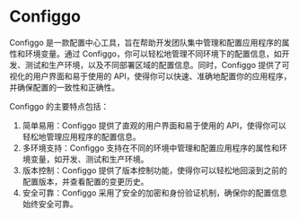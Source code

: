 # Configgo
Configgo 是一款配置中心工具，旨在帮助开发团队集中管理和配置应用程序的属性和环境变量。通过 Configgo，你可以轻松地管理不同环境下的配置信息，如开发、测试和生产环境，以及不同部署区域的配置信息。同时，Configgo 提供了可视化的用户界面和易于使用的 API，使得你可以快速、准确地配置你的应用程序，并确保配置的一致性和正确性。

Configgo 的主要特点包括：

1. 简单易用：Configgo 提供了直观的用户界面和易于使用的 API，使得你可以轻松地管理应用程序的配置信息。
2. 多环境支持：Configgo 支持在不同的环境中管理和配置应用程序的属性和环境变量，如开发、测试和生产环境。
3. 版本控制：Configgo 提供了版本控制功能，使得你可以轻松地回滚到之前的配置版本，并查看配置的变更历史。
4. 安全可靠：Configgo 采用了安全的加密和身份验证机制，确保你的配置信息始终安全可靠。
